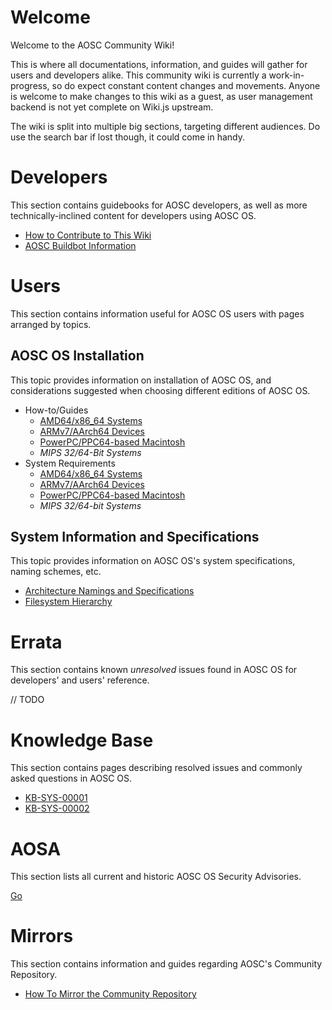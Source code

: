<!-- TITLE: AOSC Wiki -->
<!-- SUBTITLE: Temporary Progress on Wiki -->

# Welcome

Welcome to the AOSC Community Wiki!

This is where all documentations, information, and guides will gather for users and developers alike. This community wiki is currently a work-in-progress, so do expect constant content changes and movements. Anyone is welcome to make changes to this wiki as a guest, as user management backend is not yet complete on Wiki.js upstream.

The wiki is split into multiple big sections, targeting different audiences. Do use the search bar if lost though, it could come in handy.


# Developers
This section contains guidebooks for AOSC developers, as well as more technically-inclined content for developers using AOSC OS.

- [How to Contribute to This Wiki](developers/how-to-contribute-md)
- [AOSC Buildbot Information](developers/buildbots)

# Users
This section contains information useful for AOSC OS users with pages arranged by topics.

## AOSC OS Installation

This topic provides information on installation of AOSC OS, and considerations suggested when choosing different editions of AOSC OS.

- How-to/Guides
	- [AMD64/x86_64 Systems](/users/installation/amd64)
	- [ARMv7/AArch64 Devices](/users/installation/arm)
	- [PowerPC/PPC64-based Macintosh](/users/installation/powermac)
	- *MIPS 32/64-Bit Systems*
- System Requirements
	- [AMD64/x86_64 Systems](/users/installation/amd64-notes-sysreq)
	- [ARMv7/AArch64 Devices](/users/installation/arm-notes-sysreq)
	- [PowerPC/PPC64-based Macintosh](/users/installation/powermac-notes-sysreq)
	- *MIPS 32/64-bit Systems*

## System Information and Specifications

This topic provides information on AOSC OS's system specifications, naming schemes, etc.

- [Architecture Namings and Specifications](/users/information/arch-specs)
- [Filesystem Hierarchy](/users/information/fs-hierarchy)

# Errata

This section contains known *unresolved* issues found in AOSC OS for developers' and users' reference.

// TODO

# Knowledge Base

This section contains pages describing resolved issues and commonly asked questions in AOSC OS.

- [KB-SYS-00001](/kb/sys/apt-gen-list)
- [KB-SYS-00002](/kb/sys/imchooser)

# AOSA

This section lists all current and historic AOSC OS Security Advisories.

[Go](#)

# Mirrors

This section contains information and guides regarding AOSC's Community Repository.

- [How To Mirror the Community Repository](/mirrors/how-to)
